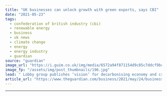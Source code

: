 ```yaml
---
title: "UK businesses can unlock growth with green exports, says CBI"
date: "2021-05-23"
tags: 
  - confederation of british industry (cbi)
  - renewable energy
  - business
  - uk news
  - climate change
  - energy
  - energy industry
  - guardian
source: "guardian"
image_url: "https://i.guim.co.uk/img/media/6572a94f871154d9c85c7ddcf9bcb97c1284ee04/0_323_4928_2957/master/4928.jpg?width=460&quality=85&auto=format&fit=max&s=ebc808595d75fd1414dd2797121532b1"
image_fp: "/assets/img/post_thumbnails/196.jpg"
lead: " Lobby group publishes ‘vision’ for decarbonising economy and creating 240,000 jobsBritish businesses have the opportunity to create 240,000 low-carbon jobs and boost green exports by billions of pounds to radically transform the UK economy over the ..."
article_url: "https://www.theguardian.com/business/2021/may/24/businesses-unlock-uk-growth-green-exports-cbi"
---
```


---
